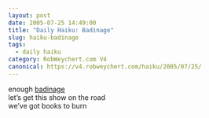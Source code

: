 ```yaml
---
layout: post
date: 2005-07-25 14:49:00
title: "Daily Haiku: Badinage"
slug: haiku-badinage
tags:
  - daily haiku
category: RobWeychert.com V4
canonical: https://v4.robweychert.com/haiku/2005/07/25/
---
```


enough [badinage](http://dictionary.reference.com/wordoftheday/archive/2005/07/25.html)  
let’s get this show on the road  
we’ve got books to burn